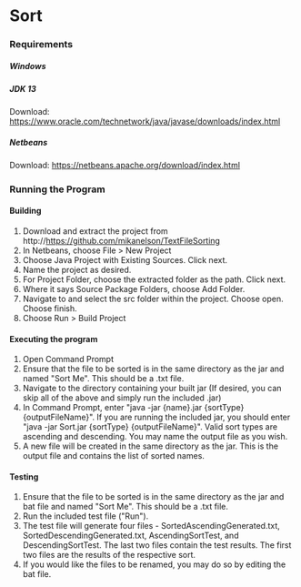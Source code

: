 # Sort
### Requirements
##### Windows
##### JDK 13
Download: https://www.oracle.com/technetwork/java/javase/downloads/index.html
##### Netbeans
Download: https://netbeans.apache.org/download/index.html
##### 
### Running the Program
#### Building
1. Download and extract the project from http://https://github.com/mikanelson/TextFileSorting
2. In Netbeans, choose File > New Project
3. Choose Java Project with Existing Sources. Click next.
4. Name the project as desired.
5. For Project Folder, choose the extracted folder as the path. Click next.
6. Where it says Source Package Folders, choose Add Folder.
7. Navigate to and select the src folder within the project. Choose open. Choose finish.
8. Choose Run > Build Project
#### Executing the program
1. Open Command Prompt
2. Ensure that the file to be sorted is in the same directory as the jar and named "Sort Me". This should be a .txt file.
3. Navigate to the directory containing your built jar (If desired, you can skip all of the above and simply run the included .jar)
4. In Command Prompt, enter "java -jar {name}.jar {sortType} {outputFileName}". If you are running the included jar, you should enter "java -jar Sort.jar {sortType} {outputFileName}". Valid sort types are ascending and descending. You may name the output file as you wish.
5. A new file will be created in the same directory as the jar. This is the output file and contains the list of sorted names.
#### Testing
1. Ensure that the file to be sorted is in the same directory as the jar and bat file and named "Sort Me". This should be a .txt file.
2. Run the included test file ("Run").
3. The test file will generate four files - SortedAscendingGenerated.txt, SortedDescendingGenerated.txt, AscendingSortTest, and DescendingSortTest. The last two files contain the test results. The first two files are the results of the respective sort.
4. If you would like the files to be renamed, you may do so by editing the bat file. 
